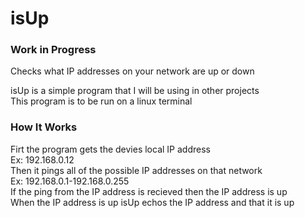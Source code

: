 # isUp

### Work in Progress

Checks what IP addresses on your network are up or down             

isUp is a simple program that I will be using in other projects          
This program is to be run on a linux terminal           
 
### How It Works
Firt the program gets the devies local IP address            
Ex: 192.168.0.12          
Then it pings all of the possible IP addresses on that network            
Ex: 192.168.0.1-192.168.0.255           
If the ping from the IP address is recieved then the IP address is up          
When the IP address is up isUp echos the IP address and that it is up
